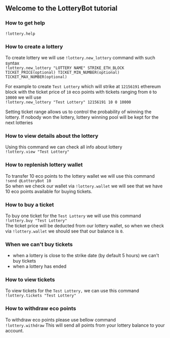 ## Welcome to the LotteryBot tutorial

### How to get help

`!lottery.help`

### How to create a lottery

To create lottery we will use `!lottery.new_lottery` command with such syntax  
`!lottery.new_lottery "LOTTERY NAME" STRIKE_ETH_BLOCK TICKET_PRICE(optional) TICKET_MIN_NUMBER(optional) TICKET_MAX_NUMBER(optional)`

For example to create `Test Lottery` which will strike at `12156191` ethereum block with the ticket price of `10` eco points with tickets ranging from `0` to `10000` we will use  
`!lottery.new_lottery "Test Lottery" 12156191 10 0 10000`

Setting ticket range allows us to control the probability of winning the lottery.
If nobody won the lottery, lottery winning pool will be kept for the next lotteries


### How to view details about the lottery

Using this command we can check all info about lottery  
`!lottery.view "Test Lottery"`


### How to replenish lottery wallet
To transfer 10 eco points to the lottery wallet we will use this command  
`!send @LotteryBot 10`  
So when we check our wallet via `!lottery.wallet` we will see that we have 10 eco points available for buying tickets.


### How to buy a ticket
To buy one ticket for the `Test Lottery` we will use this command  
`!lottery.buy "Test Lottery"`  
The ticket price will be deducted from our lottery wallet, so when we check via `!lottery.wallet` we should see that our balance is `0`.



### When we can't buy tickets

- when a lottery is close to the strike date (by default 5 hours) we can't buy tickets
- when a lottery has ended


### How to view tickets
To view tickets for the `Test Lottery,` we can use this command  
`!lottery.tickets "Test Lottery"`


### How to withdraw eco points
To withdraw eco points please use bellow command  
`!lottery.withdraw`
This will send all points from your lottery balance to your account.
